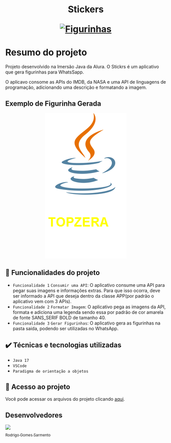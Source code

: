 <h1 align="center">
  <p align="center">Stickers</p>
  <a href=""><img src="https://user-images.githubusercontent.com/59851576/181025209-5a15b4a2-6bfb-4153-a23a-c2efd2c90a94.png" alt="Figurinhas"></a>
</h1>

# Resumo do projeto
Projeto desenvolvido na Imersão Java da Alura. O Stickrs é um aplicativo que gera figurinhas para WhatsSapp.

O aplicavo consome as APIs do IMDB, da NASA e uma API de linguagens de programação, adicionando uma descrição e formatando a imagem.

## Exemplo de Figurinha Gerada

<div align="center">

![Figurinha](https://raw.githubusercontent.com/Rodrigo-Sarmento/stickers/main/saida/Java.png)

  </div>

###

## 🔨 Funcionalidades do projeto

- `Funcionalidade 1` `Consumir uma API`: O aplicativo consume uma API para pegar suas imagens e informações extras. Para que isso ocorra, deve ser informado a API que deseja dentro da classe APP(por padrão o aplicativo vem com 3 APIs).
- `Funcionalidade 2` `Formatar Imagem`: O aplicativo pega as imagens da API, formata e adiciona uma legenda sendo essa por padrão de cor amarela de fonte SANS_SERIF BOLD de tamanho 40.
- `Funcionalidade 3` `Gerar Figurinhas`: O aplicativo gera as figurinhas na pasta saida, podendo ser utilizadas no WhatsApp.


## ✔️ Técnicas e tecnologias utilizadas

- ``Java 17``
- ``VSCode``
- ``Paradigma de orientação a objetos``

## 📁 Acesso ao projeto
Você pode acessar os arquivos do projeto clicando [aqui](https://github.com/Rodrigo-Sarmento/stickers/tree/main/src).


## Desenvolvedores

[<img src="https://avatars.githubusercontent.com/u/59851576?v=4" width=115><br><sub>Rodrigo Gomes Sarmento</sub>](https://github.com/Rodrigo-Sarmento)
